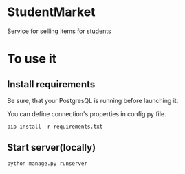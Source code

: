 # StudentMarket

Service for selling items for students
# To use it
## Install requirements
Be sure, that your PostgresQL is running before launching it.

You can define connection's properties in config.py file.
```
pip install -r requirements.txt
```
## Start server(locally)
```
python manage.py runserver
```
